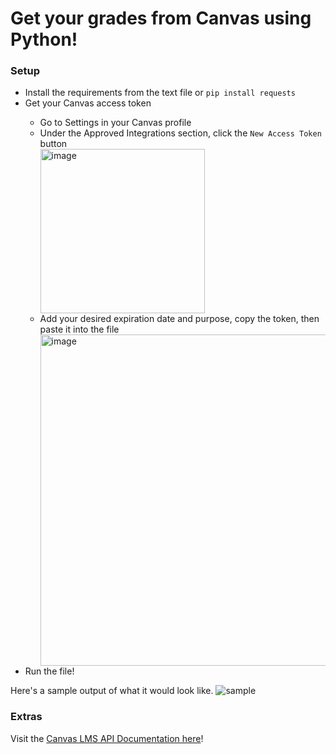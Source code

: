 # Get your grades from Canvas using Python!

<h3>Setup</h3>
<ul>
<li>Install the requirements from the text file or <code>pip install requests</code></li>
<li>Get your Canvas access token</li>
<ul>
<li>
Go to Settings in your Canvas profile
</li>
<li>
Under the Approved Integrations section, click the <code>New Access Token</code> button
</li>
<img width="263" alt="image" src="https://user-images.githubusercontent.com/88403902/195491079-18a3a261-f064-4a82-a398-75153c0a9cb9.png">
<li>
Add your desired expiration date and purpose, copy the token, then paste it into the file
</li>
<img width="530" alt="image" src="https://user-images.githubusercontent.com/88403902/195491241-62d5427a-e387-45e7-8dc1-624d3a20923a.png">
</ul>
<li>
Run the file!
</li>
</ul>
Here's a sample output of what it would look like.
<img alt="sample" src="https://user-images.githubusercontent.com/88403902/195489831-8fdaf063-c0af-4c70-8511-03a7ab06a30a.jpg">

<h3> Extras </h3>
Visit the <a href="https://canvas.instructure.com/doc/api/">Canvas LMS API Documentation here</a>!
